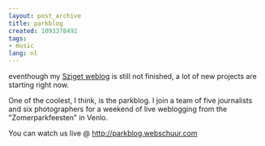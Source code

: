 ```yaml
---
layout: post_archive
title: parkblog
created: 1093378492
tags:
- music
lang: nl
---
```

eventhough my [Sziget weblog](http://bler.webschuur.com/szigetweblog) is still not finished, a lot of new projects are starting right now.

One of the coolest, I think, is the parkblog. I join a team of five journalists and six photographers for a weekend of live weblogging from the "Zomerparkfeesten" in Venlo.

You can watch us live @ [http://parkblog.webschuur.com<a><!--break--></a>](http://parkblog.webschuur.com)

